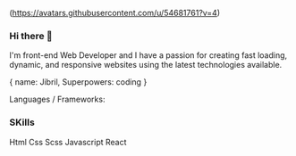 (https://avatars.githubusercontent.com/u/54681761?v=4)

### Hi there 👋

<!--
**JibrilOs/jibrilos** is a ✨ _special_ ✨ repository because its `README.md` (this file) appears on your GitHub profile.

Here are some ideas to get you started:

- 🔭 I’m currently working on ...
- 🌱 I’m currently learning ...
- 👯 I’m looking to collaborate on ...
- 🤔 I’m looking for help with ...
- 💬 Ask me about ...
- 📫 How to reach me: ...
- 😄 Pronouns: ...
- ⚡ Fun fact: ...


-->

I'm  front-end Web Developer and I have a passion for creating fast loading, dynamic, and responsive websites using the latest technologies available.

{ name: Jibril, Superpowers: coding }

Languages / Frameworks:
###  SKills
Html
Css
Scss
Javascript
React





